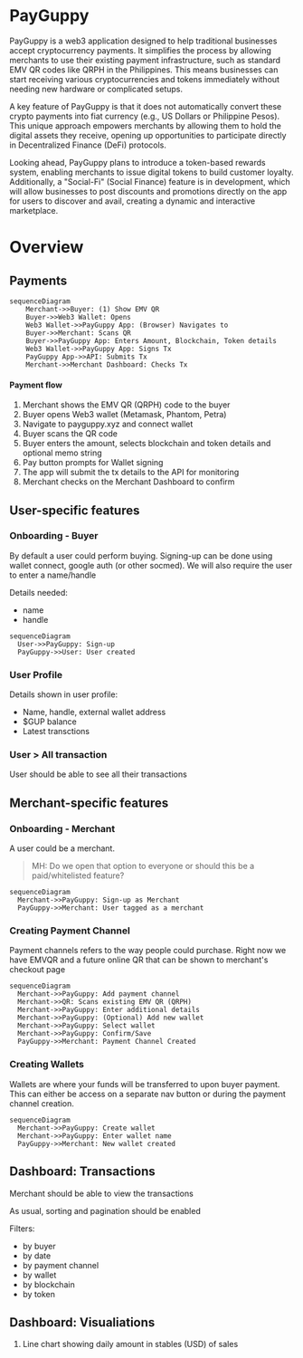 # PayGuppy

PayGuppy is a web3 application designed to help traditional businesses accept cryptocurrency payments. It simplifies the process by allowing merchants to use their existing payment infrastructure, such as standard EMV QR codes like QRPH in the Philippines. This means businesses can start receiving various cryptocurrencies and tokens immediately without needing new hardware or complicated setups.

A key feature of PayGuppy is that it does not automatically convert these crypto payments into fiat currency (e.g., US Dollars or Philippine Pesos). This unique approach empowers merchants by allowing them to hold the digital assets they receive, opening up opportunities to participate directly in Decentralized Finance (DeFi) protocols.

Looking ahead, PayGuppy plans to introduce a token-based rewards system, enabling merchants to issue digital tokens to build customer loyalty. Additionally, a "Social-Fi" (Social Finance) feature is in development, which will allow businesses to post discounts and promotions directly on the app for users to discover and avail, creating a dynamic and interactive marketplace.


# Overview

## Payments
```mermaid
sequenceDiagram
    Merchant->>Buyer: (1) Show EMV QR
    Buyer->>Web3 Wallet: Opens
    Web3 Wallet->>PayGuppy App: (Browser) Navigates to
    Buyer->>Merchant: Scans QR
    Buyer->>PayGuppy App: Enters Amount, Blockchain, Token details
    Web3 Wallet->>PayGuppy App: Signs Tx
    PayGuppy App->>API: Submits Tx
    Merchant->>Merchant Dashboard: Checks Tx

```
#### Payment flow
1. Merchant shows the EMV QR (QRPH) code to the buyer
2. Buyer opens Web3 wallet (Metamask, Phantom, Petra)
3. Navigate to payguppy.xyz and connect wallet
4. Buyer scans the QR code
5. Buyer enters the amount, selects blockchain and token details and optional memo string
6. Pay button prompts for Wallet signing
7. The app will submit the tx details to the API for monitoring
8. Merchant checks on the Merchant Dashboard to confirm


## User-specific features

### Onboarding - Buyer
By default a user could perform buying. Signing-up can be done using wallet connect, google auth (or other socmed).
We will also require the user to enter a name/handle

Details needed:
* name
* handle

```mermaid
sequenceDiagram
  User->>PayGuppy: Sign-up
  PayGuppy->>User: User created
```

### User Profile
Details shown in user profile:
* Name, handle, external wallet address
* $GUP balance
* Latest transctions

### User > All transaction
User should be able to see all their transactions


## Merchant-specific features

### Onboarding - Merchant
A user could be a merchant.

> MH: Do we open that option to everyone or should this be a paid/whitelisted feature?

```mermaid
sequenceDiagram
  Merchant->>PayGuppy: Sign-up as Merchant
  PayGuppy->>Merchant: User tagged as a merchant
```

### Creating Payment Channel
Payment channels refers to the way people could purchase.
Right now we have EMVQR and a future online QR that can be shown to merchant's checkout page

```mermaid
sequenceDiagram
  Merchant->>PayGuppy: Add payment channel
  Merchant->>QR: Scans existing EMV QR (QRPH)
  Merchant->>PayGuppy: Enter additional details
  Merchant->>PayGuppy: (Optional) Add new wallet
  Merchant->>PayGuppy: Select wallet
  Merchant->>PayGuppy: Confirm/Save
  PayGuppy->>Merchant: Payment Channel Created

```

### Creating Wallets
Wallets are where your funds will be transferred to upon buyer payment.
This can either be access on a separate nav button or during the payment channel creation.
```mermaid
sequenceDiagram
  Merchant->>PayGuppy: Create wallet
  Merchant->>PayGuppy: Enter wallet name
  PayGuppy->>Merchant: New wallet created
```

## Dashboard: Transactions
Merchant should be able to view the transactions

As usual, sorting and pagination should be enabled

Filters:
* by buyer
* by date
* by payment channel
* by wallet
* by blockchain
* by token

## Dashboard: Visualiations
1. Line chart showing daily amount in stables (USD) of sales

